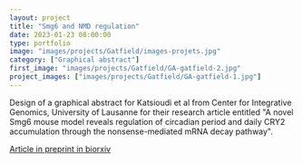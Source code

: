 ```yaml
---
layout: project
title: "Smg6 and NMD regulation"
date: 2023-01-23 08:00:00
type: portfolio
image: "images/projects/Gatfield/images-projets.jpg"
category: ["Graphical abstract"]
first_image: "images/projects/Gatfield/GA-gatfield-2.jpg"
project_images: ["images/projects/Gatfield/GA-gatfield-1.jpg"]
---
```



Design of a graphical abstract for Katsioudi et al from Center for Integrative Genomics, University of Lausanne for their research article entitled "A novel Smg6 mouse model reveals regulation of circadian period and daily CRY2 accumulation through the nonsense-mediated mRNA decay pathway".


<a href="https://www.biorxiv.org/content/10.1101/2022.07.01.498406v1">Article in preprint in biorxiv</a>
